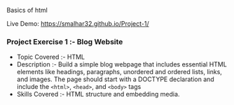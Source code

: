 Basics of html

Live Demo: https://smalhar32.github.io/Project-1/


### Project Exercise 1 :- Blog Website

- Topic Covered :- HTML
- Description :- Build a simple blog webpage that includes essential HTML elements like headings, paragraphs, unordered and ordered lists, links, and images. The page should start with a DOCTYPE declaration and include the `<html>`, `<head>`, and `<body>` tags
- Skills Covered :- HTML structure and embedding media.
